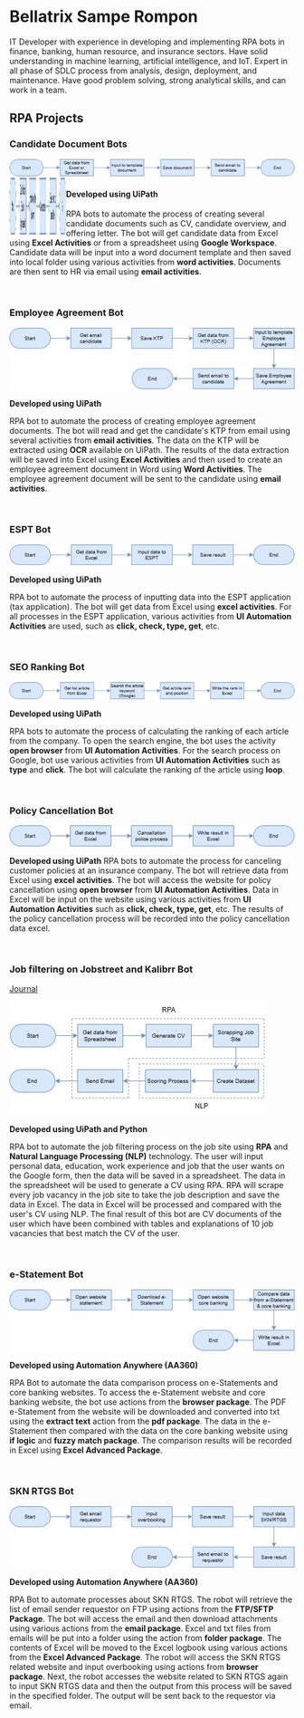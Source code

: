 # Bellatrix Sampe Rompon

IT Developer with experience in developing and implementing RPA bots in finance, banking, human resource, and insurance sectors. Have solid understanding in machine learning, artificial intelligence, and IoT. Expert in all phase of SDLC process from analysis, design, deployment, and maintenance. Have good problem solving, strong analytical skills, and can work in a team.

## RPA Projects


### Candidate Document Bots

![Candidate Document Bots](/assets/img/Candidate_Document_Bots_Flow.jpg)
<img align="left" width="100" height="100" src="/assets/img/Candidate_Document_Bots_Flow.jpg">
#### Developed using UiPath

RPA bots to automate the process of creating several candidate documents such as CV, candidate overview, and offering letter. The bot will get candidate data from Excel using **Excel Activities** or from a spreadsheet using **Google Workspace**. Candidate data will be input into a word document template and then saved into local folder using various activities from **word activities**. Documents are then sent to HR via email using **email activities**.

<br>

### Employee Agreement Bot

![Employee Agreement Bot](/assets/img/Employee_Agreement_Bot_Flow.jpg)

**Developed using UiPath** 

RPA bot to automate the process of creating employee agreement documents. The bot will read and get the candidate's KTP from email using several activities from **email activities**. The data on the KTP will be extracted using **OCR** ​​available on UiPath. The results of the data extraction will be saved into Excel using **Excel Activities** and then used to create an employee agreement document in Word using **Word Activities**. The employee agreement document will be sent to the candidate using **email activities**.

<br>

### ESPT Bot

![ESPT Bot](/assets/img/ESPT_Bot_Flow.jpg)

**Developed using UiPath** 

RPA bot to automate the process of inputting data into the ESPT application (tax application). The bot will get data from Excel using **excel activities**. For all processes in the ESPT application, various activities from **UI Automation Activities** are used, such as **click, check, type, get**, etc.

<br>

### SEO Ranking Bot

![SEO Ranking Bot](/assets/img/SEO_Ranking_Bot_Flow.jpg)

**Developed using UiPath** 

RPA bots to automate the process of calculating the ranking of each article from the company. To open the search engine, the bot uses the activity **open browser** from **UI Automation Activities**. For the search process on Google, bot use various activities from **UI Automation Activities** such as **type** and **click**. The bot will calculate the ranking of the article using **loop**.

<br>

### Policy Cancellation Bot

![Policy Cancellation Bot](/assets/img/Policy_Cancellation_Bot_Flow.jpg)

**Developed using UiPath** 
RPA bots to automate the process for canceling customer policies at an insurance company. The bot will retrieve data from Excel using **excel activities**. The bot will access the website for policy cancellation using **open browser** from **UI Automation Activities**. Data in Excel will be input on the website using various activities from **UI Automation Activities** such as **click, check, type, get**, etc. The results of the policy cancellation process will be recorded into the policy cancellation data excel.

<br>

### Job filtering on Jobstreet and Kalibrr Bot

[Journal](https://drive.google.com/drive/folders/1cYbpd9oaZZ6taVlCAc45Rp5rCD6evMKR?usp=drive_link)

![Job Filtering Bot](/assets/img/Job_Filtering_Bot_Flow.jpg)

**Developed using UiPath and Python** 

RPA bot to automate the job filtering process on the job site using **RPA** and **Natural Language Processing (NLP)** technology. The user will input personal data, education, work experience and job that the user wants on the Google form, then the data will be saved in a spreadsheet. The data in the spreadsheet will be used to generate a CV using RPA. RPA will scrape every job vacancy in the job site to take the job description and save the data in Excel. The data in Excel will be processed and compared with the user's CV using NLP. The final result of this bot are CV documents of the user which have been combined with tables and explanations of 10 job vacancies that best match the CV of the user.

<br>

### e-Statement Bot

![Statement Bot](/assets/img/Statement_Bot_Flow.jpg)

**Developed using Automation Anywhere (AA360)**

RPA Bot to automate the data comparison process on e-Statements and core banking websites. To access the e-Statement website and core banking website, the bot use actions from the **browser package**. The PDF e-Statement from the website will be downloaded and converted into txt using the **extract text** action from the **pdf package**. The data in the e-Statement then compared with the data on the core banking website using **if logic** and **fuzzy match package**. The comparison results will be recorded in Excel using **Excel Advanced Package**.

<br>

### SKN RTGS Bot

![SKN RTGS Bot](/assets/img/RTGS_Bot_Flow.jpg)

**Developed using Automation Anywhere (AA360)**

RPA Bot to automate processes about SKN RTGS. The robot will retrieve the list of email sender requestor on FTP using actions from the **FTP/SFTP Package**. The bot will access the email and then download attachments using various actions from the **email package**. Excel and txt files from emails will be put into a folder using the action from **folder package**. The contents of Excel will be moved to the Excel logbook using various actions from the **Excel Advanced Package**. The robot will access the SKN RTGS related website and input overbooking using actions from **browser package**. Next, the robot accesses the website related to SKN RTGS again to input SKN RTGS data and then the output from this process will be saved in the specified folder. The output will be sent back to the requestor via email.
